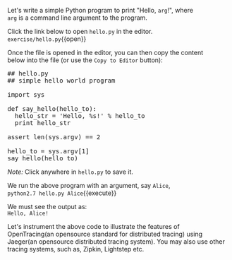 Let's write a simple Python program to print "Hello, `arg`!", where   
`arg` is a command line argument to the program.

Click the link below to open `hello.py` in the editor.  
`exercise/hello.py`{{open}}

Once the file is opened in the editor, you can then copy the content  
below into the file (or use the `Copy to Editor` button):

<pre class="file" data-filename="exercise/hello.py" data-target="replace">
## hello.py
## simple hello world program

import sys

def say_hello(hello_to):
  hello_str = 'Hello, %s!' % hello_to
  print hello_str

assert len(sys.argv) == 2

hello_to = sys.argv[1]
say_hello(hello_to)
</pre>

*Note:* Click anywhere in `hello.py` to save it.

We run the above program with an argument, say `Alice`,  
`python2.7 hello.py Alice`{{execute}}

We must see the output as:  
`Hello, Alice!`

Let's instrument the above code to illustrate the features of     
OpenTracing(an opensource standard for distributed tracing) using   
Jaeger(an opensource distributed tracing system). You may also use other   
tracing systems, such as, Zipkin, Lightstep etc.
